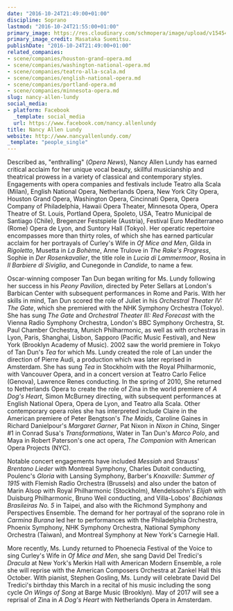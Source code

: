 ```yaml
---
date: "2016-10-24T21:49:00+01:00"
discipline: Soprano
lastmod: "2016-10-24T21:55:00+01:00"
primary_image: https://res.cloudinary.com/schmopera/image/upload/v1545409169/media/webhook-uploads/1477342067855/2016-10-24---NancyAllenLundy-Square.jpg.jpg
primary_image_credit: Masataka Suemitsu.
publishDate: "2016-10-24T21:49:00+01:00"
related_companies:
- scene/companies/houston-grand-opera.md
- scene/companies/washington-national-opera.md
- scene/companies/teatro-alla-scala.md
- scene/companies/english-national-opera.md
- scene/companies/portland-opera.md
- scene/companies/minnesota-opera.md
slug: nancy-allen-lundy
social_media:
- platform: Facebook
  _template: social_media
  url: https://www.facebook.com/nancy.allenlundy
title: Nancy Allen Lundy
website: http://www.nancyallenlundy.com/
_template: "people_single"
---
```


Described as, "enthralling" (*Opera News*), Nancy Allen Lundy has earned critical acclaim for her unique vocal beauty, skillful musicianship and theatrical prowess in a variety of classical and contemporary styles.  Engagements with opera companies and festivals include Teatro alla Scala (Milan), English National Opera, Netherlands Opera, New York City Opera, Houston Grand Opera, Washington Opera, Cincinnati Opera, Opera Company of Philadelphia, Hawaii Opera Theater, Minnesota Opera, Opera Theatre of St. Louis, Portland Opera, Spoleto, USA, Teatro Municipal de Santiago (Chile), Bregenzer Festspiele (Austria), Festival Euro Mediterraneo (Rome) Opera de Lyon, and Suntory Hall (Tokyo).  Her operatic repertoire encompasses more than thirty roles, of which she has earned particular acclaim for her portrayals of Curley's Wife in *Of Mice and Men*, Gilda in *Rigoletto*, Musetta in *La Bohème*, Anne Trulove in *The Rake's Progress*, Sophie in *Der Rosenkavalier*, the title role in *Lucia di Lammermoor*, Rosina in *Il Barbiere di Siviglia*, and Cunegonde in *Candide*, to name a few. 

Oscar-winning composer Tan Dun began writing for Ms. Lundy following her success in his *Peony Pavilion*, directed by Peter Sellars at London's Barbican Center with subsequent performances in Rome and Paris. With her skills in mind, Tan Dun scored the role of Juliet in his *Orchestral Theater IV: The Gate*, which she premiered with the NHK Symphony Orchestra (Tokyo).  She has sung *The Gate* and *Orchestral Theater III: Red Forecast* with the Vienna Radio Symphony Orchestra, London's BBC Symphony Orchestra, St. Paul Chamber Orchestra, Munich Philharmonic, as well as with orchestras in Lyon, Paris, Shanghai, Lisbon, Sapporo (Pacific Music Festival), and New York (Brooklyn Academy of Music).  2002 saw the world premiere in Tokyo of Tan Dun's *Tea* for which Ms. Lundy created the role of Lan under the direction of Pierre Audi, a production which was later reprised in Amsterdam.  She has sung *Tea* in Stockholm with the Royal Philharmonic, with Vancouver Opera, and in a concert version at Teatro Carlo Felice (Genova), Lawrence Renes conducting.  In the spring of 2010, She returned to Netherlands Opera to create the role of Zina in the world premiere of *A Dog's Heart*, Simon McBurney directing, with subsequent performances at English National Opera, Opera de Lyon, and Teatro alla Scala. Other contemporary opera roles she has interpreted include Claire in the American premiere of Peter Bengtson's *The Maids*, Caroline Gaines in Richard Danielpour's *Margaret Garner*, Pat Nixon in *Nixon in China*, Singer #1 in Conrad Susa's *Transformations*, Water in Tan Dun's *Marco Polo*, and Maya in Robert Paterson's one act opera, *The Companion* with American Opera Projects (NYC).
 
Notable concert engagements have included *Messiah* and Strauss' *Brentano Lieder* with Montreal Symphony, Charles Dutoit conducting, Poulenc's *Gloria* with Lansing Symphony, Barber's *Knoxville: Summer of 1915* with Flemish Radio Orchestra (Brussels) and also under the baton of Marin Alsop with Royal Philharmonic (Stockholm), Mendelssohn's *Elijah* with Duisburg Philharmonic, Bruno Weil conducting, and Villa-Lobos' *Bachianas Brasileiras No. 5* in Taipei, and also with the Richmond Symphony and Perspectives Ensemble.  The demand for her portrayal of the soprano role in *Carmina Burana* led her to performances with the Philadelphia Orchestra, Phoenix Symphony, NHK Symphony Orchestra, National Symphony Orchestra (Taiwan), and Montreal Symphony at New York's Carnegie Hall.

More recently, Ms. Lundy returned to Phoenecia Festival of the Voice to sing Curley's Wife in *Of Mice and Men*, she sang David Del Tredici's *Dracula* at New York's Merkin Hall with American Modern Ensemble, a role she will reprise with the American Composers Orchestra at Zankel Hall this October. With pianist, Stephen Gosling, Ms. Lundy will celebrate David Del Tredici's birthday this March in a recital of his music including the song cycle *On Wings of Song* at Barge Music (Brooklyn). May of 2017 will see a reprisal of Zina in *A Dog's Heart* with Netherlands Opera in Amsterdam.
